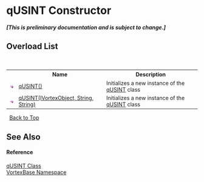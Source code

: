 # qUSINT Constructor 
 _**\[This is preliminary documentation and is subject to change.\]**_


## Overload List
&nbsp;<table><tr><th></th><th>Name</th><th>Description</th></tr><tr><td>![Public method](media/pubmethod.gif "Public method")</td><td><a href="M_VortexBase_qUSINT__ctor.md">qUSINT()</a></td><td>
Initializes a new instance of the <a href="T_VortexBase_qUSINT.md">qUSINT</a> class</td></tr><tr><td>![Public method](media/pubmethod.gif "Public method")</td><td><a href="M_VortexBase_qUSINT__ctor_1.md">qUSINT(IVortexObject, String, String)</a></td><td>
Initializes a new instance of the <a href="T_VortexBase_qUSINT.md">qUSINT</a> class</td></tr></table>&nbsp;
<a href="#qusint-constructor">Back to Top</a>

## See Also


#### Reference
<a href="T_VortexBase_qUSINT.md">qUSINT Class</a><br /><a href="N_VortexBase.md">VortexBase Namespace</a><br />